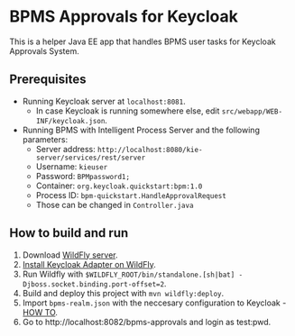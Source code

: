 # BPMS Approvals for Keycloak
This is a helper Java EE app that handles BPMS user tasks for Keycloak Approvals System.

## Prerequisites
* Running Keycloak server at `localhost:8081`.
  * In case Keycloak is running somewhere else, edit `src/webapp/WEB-INF/keycloak.json`.
* Running BPMS with Intelligent Process Server and the following parameters:
  * Server address: `http://localhost:8080/kie-server/services/rest/server`
  * Username: `kieuser`
  * Password: `BPMpassword1;`
  * Container: `org.keycloak.quickstart:bpm:1.0`
  * Process ID: `bpm-quickstart.HandleApprovalRequest`
  * Those can be changed in `Controller.java`

## How to build and run
1. Download [WildFly server](http://wildfly.org/downloads/).
1. [Install Keycloak Adapter on WildFly](https://www.keycloak.org/docs/latest/securing_apps/index.html#jboss-eap-wildfly-adapter).
1. Run Wildfly with `$WILDFLY_ROOT/bin/standalone.[sh|bat] -Djboss.socket.binding.port-offset=2`.
1. Build and deploy this project with `mvn wildfly:deploy`.
1. Import `bpms-realm.json` with the neccesary configuration to Keycloak - [HOW TO](https://www.keycloak.org/docs/latest/server_admin/index.html#_create-realm).
1. Go to http://localhost:8082/bpms-approvals and login as test:pwd.
